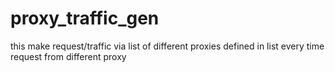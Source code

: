 # proxy_traffic_gen
this make request/traffic via list of  different proxies defined in  list every time request from different proxy
